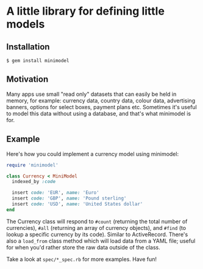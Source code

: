 A little library for defining little models
===========================================


Installation
------------

    $ gem install minimodel


Motivation
----------

Many apps use small "read only" datasets that can easily be held in memory,
for example: currency data, country data, colour data, advertising banners,
options for select boxes, payment plans etc. Sometimes it's useful to model
this data without using a database, and that's what minimodel is for.


Example
-------

Here's how you could implement a currency model using minimodel:

```ruby
require 'minimodel'

class Currency < MiniModel
  indexed_by :code

  insert code: 'EUR', name: 'Euro'
  insert code: 'GBP', name: 'Pound sterling'
  insert code: 'USD', name: 'United States dollar'
end
```

The Currency class will respond to `#count` (returning the total number of
currencies), `#all` (returning an array of currency objects), and `#find`
(to lookup a specific currency by its code). Similar to ActiveRecord.
There's also a `load_from` class method which will load data from a YAML
file; useful for when you'd rather store the raw data outside of the class.

Take a look at `spec/*_spec.rb` for more examples. Have fun!
